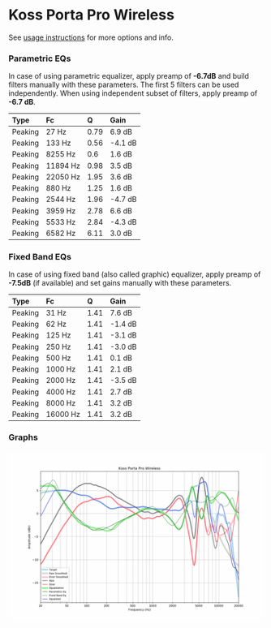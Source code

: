 # Koss Porta Pro Wireless
See [usage instructions](https://github.com/jaakkopasanen/AutoEq#usage) for more options and info.

### Parametric EQs
In case of using parametric equalizer, apply preamp of **-6.7dB** and build filters manually
with these parameters. The first 5 filters can be used independently.
When using independent subset of filters, apply preamp of **-6.7 dB**.

| Type    | Fc       |    Q | Gain    |
|:--------|:---------|:-----|:--------|
| Peaking | 27 Hz    | 0.79 | 6.9 dB  |
| Peaking | 133 Hz   | 0.56 | -4.1 dB |
| Peaking | 8255 Hz  | 0.6  | 1.6 dB  |
| Peaking | 11894 Hz | 0.98 | 3.5 dB  |
| Peaking | 22050 Hz | 1.95 | 3.6 dB  |
| Peaking | 880 Hz   | 1.25 | 1.6 dB  |
| Peaking | 2544 Hz  | 1.96 | -4.7 dB |
| Peaking | 3959 Hz  | 2.78 | 6.6 dB  |
| Peaking | 5533 Hz  | 2.84 | -4.3 dB |
| Peaking | 6582 Hz  | 6.11 | 3.0 dB  |

### Fixed Band EQs
In case of using fixed band (also called graphic) equalizer, apply preamp of **-7.5dB**
(if available) and set gains manually with these parameters.

| Type    | Fc       |    Q | Gain    |
|:--------|:---------|:-----|:--------|
| Peaking | 31 Hz    | 1.41 | 7.6 dB  |
| Peaking | 62 Hz    | 1.41 | -1.4 dB |
| Peaking | 125 Hz   | 1.41 | -3.1 dB |
| Peaking | 250 Hz   | 1.41 | -3.0 dB |
| Peaking | 500 Hz   | 1.41 | 0.1 dB  |
| Peaking | 1000 Hz  | 1.41 | 2.1 dB  |
| Peaking | 2000 Hz  | 1.41 | -3.5 dB |
| Peaking | 4000 Hz  | 1.41 | 2.7 dB  |
| Peaking | 8000 Hz  | 1.41 | 3.2 dB  |
| Peaking | 16000 Hz | 1.41 | 3.2 dB  |

### Graphs
![](./Koss%20Porta%20Pro%20Wireless.png)